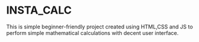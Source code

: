# INSTA_CALC
This is simple beginner-friendly project created using HTML,CSS and JS to perform simple mathematical calculations with decent user interface.
